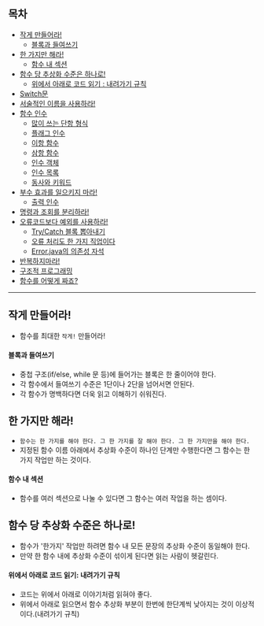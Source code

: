 ## 목차

- [작게 만들어라!](#1)
  - [블록과 들여쓰기](#1-1)
- [한 가지만 해라!](#2)
  - [함수 내 섹션](#2-2)
- [함수 당 추상화 수준은 하나로!](#3)
  - [위에서 아래로 코드 읽기 : 내려가기 규칙](#3-1)
- [Switch문](#4)
- [서술적인 이름을 사용하라!](#5)
- [함수 인수](#6)
  - [많이 쓰는 단항 형식](#6-1)
  - [플래그 인수](#6-2)
  - [이항 함수](#6-3)
  - [삼항 함수](#6-4)
  - [인수 객체](#6-5)
  - [인수 목록](#6-6)
  - [동사와 키워드](#6-7)
- [부수 효과를 일으키지 마라!](#7)
  - [출력 인수](#7-1)
- [명령과 조회를 분리하라!](#8)
- [오류코드보다 예외를 사용하라!](#9)
  - [Try/Catch 블록 뽑아내기](#9-1)
  - [오류 처리도 한 가지 직업이다](#9-2)
  - [Error.java의 의존성 자석](#9-3)
- [반복하지마라!](#10)
- [구조적 프로그래밍](#11)
- [함수를 어떻게 짜죠?](#12)

---

<a name="1"></a>

## 작게 만들어라!

- 함수를 최대한 `작게!` 만들어라!

<a name="1-1"></a>

#### 블록과 들여쓰기

- 중첩 구조(if/else, while 문 등)에 들어가는 블록은 한 줄이어야 한다.
- 각 함수에서 들여쓰기 수준은 1단이나 2단을 넘어서면 안된다.
- 각 함수가 명백하다면 더욱 읽고 이해하기 쉬워진다.

<a name="2"></a>

## 한 가지만 해라!

- `함수는 한 가지를 해야 한다. 그 한 가지를 잘 해야 한다. 그 한 가지만을 해야 한다.`
- 지정된 함수 이름 아래에서 추상화 수준이 하나인 단계만 수행한다면 그 함수는 한 가지 작업만 하는 것이다.

<a name="2-1"></a>

#### 함수 내 섹션

- 함수를 여러 섹션으로 나눌 수 있다면 그 함수는 여러 작업을 하는 셈이다.

<a name="3"></a>

## 함수 당 추상화 수준은 하나로!

- 함수가 '한가지' 작업만 하려면 함수 내 모든 문장의 추상화 수준이 동일해야 한다.
- 만약 한 함수 내에 추상화 수준이 섞이게 된다면 읽는 사람이 헷갈린다.

<a name="3-1"></a>

#### 위에서 아래로 코드 읽기: 내려가기 규칙

- 코드는 위에서 아래로 이야기처럼 읽혀야 좋다.
- 위에서 아래로 읽으면서 함수 추상화 부분이 한번에 한단계씩 낮아지는 것이 이상적이다.(내려가기 규칙)
